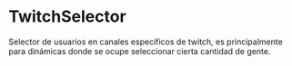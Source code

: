 # TwitchSelector
Selector de usuarios en canales específicos de twitch, es principalmente para dinámicas donde se ocupe seleccionar cierta cantidad de gente.
